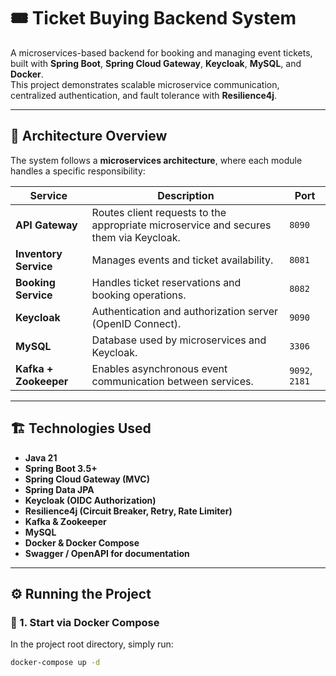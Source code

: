 # 🎟️ Ticket Buying Backend System

A microservices-based backend for booking and managing event tickets, built with **Spring Boot**, **Spring Cloud Gateway**, **Keycloak**, **MySQL**, and **Docker**.  
This project demonstrates scalable microservice communication, centralized authentication, and fault tolerance with **Resilience4j**.

---

## 🧩 Architecture Overview

The system follows a **microservices architecture**, where each module handles a specific responsibility:

| Service | Description | Port |
|----------|--------------|------|
| **API Gateway** | Routes client requests to the appropriate microservice and secures them via Keycloak. | `8090` |
| **Inventory Service** | Manages events and ticket availability. | `8081` |
| **Booking Service** | Handles ticket reservations and booking operations. | `8082` |
| **Keycloak** | Authentication and authorization server (OpenID Connect). | `9090` |
| **MySQL** | Database used by microservices and Keycloak. | `3306` |
| **Kafka + Zookeeper** | Enables asynchronous event communication between services. | `9092`, `2181` |

---

## 🏗️ Technologies Used

- **Java 21**
- **Spring Boot 3.5+**
- **Spring Cloud Gateway (MVC)**
- **Spring Data JPA**
- **Keycloak (OIDC Authorization)**
- **Resilience4j (Circuit Breaker, Retry, Rate Limiter)**
- **Kafka & Zookeeper**
- **MySQL**
- **Docker & Docker Compose**
- **Swagger / OpenAPI for documentation**

---

## ⚙️ Running the Project

### 🐳 1. Start via Docker Compose
In the project root directory, simply run:

```bash
docker-compose up -d
